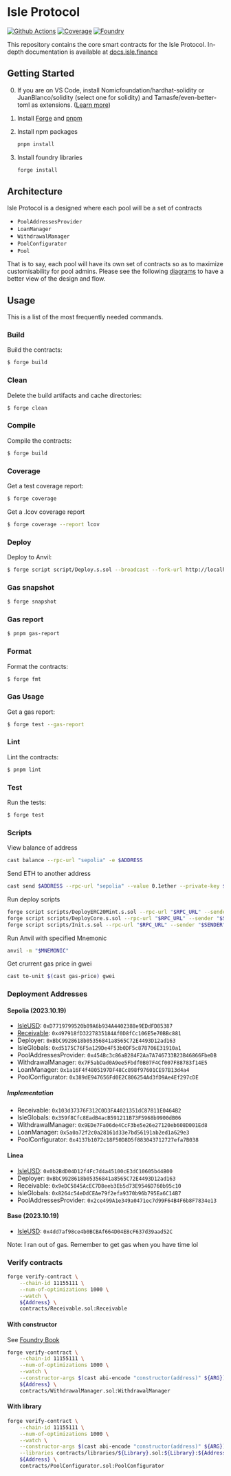 # Isle Protocol

[![Github Actions][gha-badge]][gha] [![Coverage][codecov-badge]][codecov] [![Foundry][foundry-badge]][foundry]

[gha]: https://github.com/bsostech/isle/actions
[gha-badge]: https://github.com/bsostech/isle/actions/workflows/ci.yml/badge.svg
[codecov]: https://codecov.io/gh/bsostech/isle
[codecov-badge]: https://codecov.io/gh/bsostech/isle/graph/badge.svg?token=MZCPLVNMTH
[foundry]: https://getfoundry.sh/
[foundry-badge]: https://img.shields.io/badge/Built%20with-Foundry-FFDB1C.svg

This repository contains the core smart contracts for the Isle Protocol. In-depth documentation is available at [docs.isle.finance](https://docs.isle.finance)

## Getting Started

0. If you are on VS Code, install Nomicfoundation/hardhat-solidity or JuanBlanco/solidity (select one for solidity) and
   Tamasfe/even-better-toml as extensions.
   ([Learn more](https://book.getfoundry.sh/config/vscode#integrating-with-vscode))

1. Install [Forge](https://book.getfoundry.sh/getting-started/installation) and [pnpm](https://pnpm.io/installation)

2. Install npm packages

    ```sh
    pnpm install
    ```

3. Install foundry libraries

    ```sh
    forge install
    ```

## Architecture

Isle Protocol is a designed where each pool will be a set of contracts

- `PoolAddressesProvider`
- `LoanManager`
- `WithdrawalManager`
- `PoolConfigurator`
- `Pool`

That is to say, each pool will have its own set of contracts so as to maximize customisability for pool admins. Please see the following [diagrams](https://docs.isle.finance/technical-resources/diagrams) to have a better view of the design and flow.

## Usage

This is a list of the most frequently needed commands.

### Build

Build the contracts:

```sh
$ forge build
```

### Clean

Delete the build artifacts and cache directories:

```sh
$ forge clean
```

### Compile

Compile the contracts:

```sh
$ forge build
```

### Coverage

Get a test coverage report:

```sh
$ forge coverage
```

Get a .lcov coverage report

```sh
$ forge coverage --report lcov
```

### Deploy

Deploy to Anvil:

```sh
$ forge script script/Deploy.s.sol --broadcast --fork-url http://localhost:8545
```

### Gas snapshot

```sh
$ forge snapshot
```

### Gas report

```sh
$ pnpm gas-report
```

### Format

Format the contracts:

```sh
$ forge fmt
```

### Gas Usage

Get a gas report:

```sh
$ forge test --gas-report
```

### Lint

Lint the contracts:

```sh
$ pnpm lint
```

### Test

Run the tests:

```sh
$ forge test
```

### Scripts

View balance of address
```sh
cast balance --rpc-url "sepolia" -e $ADDRESS
```

Send ETH to another address

```sh
cast send $ADDRESS --rpc-url "sepolia" --value 0.1ether --private-key $PRIV_KEY
```

Run deploy scripts

```sh
forge script scripts/DeployERC20Mint.s.sol --rpc-url "$RPC_URL" --sender "$SENDER" --broadcast --sig "run()" --verify -vvvv
forge script scripts/DeployCore.s.sol --rpc-url "$RPC_URL" --sender "$SENDER" --broadcast --sig "run(address)" --verify -vvvv "$ADDRESS"
forge script scripts/Init.s.sol --rpc-url "$RPC_URL" --sender "$SENDER" --broadcast --sig "run(address,address)" --verify -vvvv "$RECEIVABLE" "$PAP"
```

Run Anvil with specified Mnemonic

```sh
anvil -m "$MNEMONIC"
```

Get crurrent gas price in gwei

```sh
cast to-unit $(cast gas-price) gwei
```

### Deployment Addresses

#### Sepolia (2023.10.19)

- [IsleUSD](https://sepolia.etherscan.io/token/0xD7719799520b89A6b934A4402388e9EDdFD85387): `0xD7719799520b89A6b934A4402388e9EDdFD85387`
- [Receivable](https://sepolia.etherscan.io/token/0x497918fD3227835184Af0D8fCc106E5e70BBc881): `0x497918fD3227835184Af0D8fCc106E5e70BBc881`
- Deployer: `0xBbC9928618b05356841a8565C72E4493D12ad163`
- IsleGlobals: `0xd5175C76F5a129De4F53b0DF5c878706E31910a1`
- PoolAddressesProvider: `0x454Bc3c86aB284F2Aa7A746733B23B46866FbeDB`
- WithdrawalManager: `0x7F5abDad0A9ee5Fbdf0B07F4Cf007F88783f14E5`
- LoanManager: `0x1a16F4f4805197DF48Cc898f97601CE97B13d4a4`
- PoolConfigurator: `0x389dE947656Fd0E2C806254Ad3fD9Ae4Ef297cDE`

##### Implementation

- Receivable: `0x103d37376F312C0D3FA4021351dC87811E0464B2`
- IsleGlobals: `0x359f8Cfc8EadB4acB591211B73F5968b9900dB06`
- WithdrawalManager: `0x9EDe7Fa06de4CcF3be5e26e27120eb608D001Ed8`
- LoanManager: `0x5a0a72f2c0a28161d33e7bd56191ab2ed1a629e3`
- PoolConfigurator: `0x4137b1072c18F50D8D5f883043712727efa7B038`

#### Linea

- [IsleUSD](): `0x0b2BdD04D12f4Fc7d4a45100cE3dC10605b44B00`
- Deployer: `0xBbC9928618b05356841a8565C72E4493D12ad163`
- Receivable: `0x9eDC5845AcEC7D8eeb3Eb5d73E9546D760b95c10`
- IsleGlobals: `0x8264c54eDdCEAe79f2efa9370b96b795Ea6C14B7`
- PoolAddressesProvider: `0x2ce499A1e349a0471ec7d99F64B4F6b8F7834e13`

#### Base (2023.10.19)

- [IsleUSD](): `0x4dd7af98ce4b0BCBAf664D04E8cF637d39aad52C`

Note: I ran out of gas. Remember to get gas when you have time lol

### Verify contracts

```sh
forge verify-contract \
    --chain-id 11155111 \
    --num-of-optimizations 1000 \
    --watch \
    ${Address} \
    contracts/Receivable.sol:Receivable
```

#### With constructor

See [Foundry Book](https://book.getfoundry.sh/forge/deploying?highlight=verify#verifying-a-pre-existing-contract)

```sh
forge verify-contract \
    --chain-id 11155111 \
    --num-of-optimizations 1000 \
    --watch \
    --constructor-args $(cast abi-encode "constructor(address)" ${ARG}) \
    ${Address} \
    contracts/WithdrawalManager.sol:WithdrawalManager
```

#### With library

```sh
forge verify-contract \
    --chain-id 11155111 \
    --num-of-optimizations 1000 \
    --watch \
    --constructor-args $(cast abi-encode "constructor(address)" ${ARG}) \
    --libraries contracts/libraries/${Library}.sol:${Library}:${Address} \
    ${Address} \
    contracts/PoolConfigurator.sol:PoolConfigurator
```
